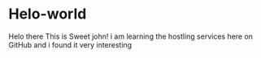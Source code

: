 # Helo-world

Helo there This is Sweet john! i am learning the hostling services here on GitHub and i found it very interesting 
